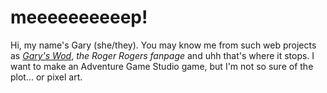 # meeeeeeeeeep!

Hi, my name's Gary (she/they). You may know me from such web projects as <cite>[Gary's Wod](https://garyswod.nekoweb.org)</cite>, <cite>the Roger Rogers fanpage</cite> and uhh that's where it stops. 
I want to make an Adventure Game Studio game, but I'm not so sure of the plot… or pixel art.
